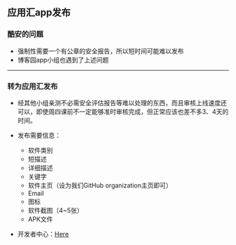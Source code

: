 ## 应用汇app发布

### 酷安的问题

- 强制性需要一个有公章的安全报告，所以短时间可能难以发布
- 博客园app小组也遇到了上述问题

------

### 转为应用汇发布

- 经其他小组亲测不必需安全评估报告等难以处理的东西，而且审核上线速度还可以，即使周四课前不一定能够准时审核完成，但正常应该也差不多3、4天的时间。

- 发布需要信息：

  - 软件类别
  - 短描述
  - 详细描述
  - 关键字
  - 软件主页（设为我们GitHub organization主页即可）
  - Email
  - 图标
  - 软件截图（4~5张）
  - APK文件

- 开发者中心：[Here](<http://dev.appchina.com/dev/manage/main>)

  
